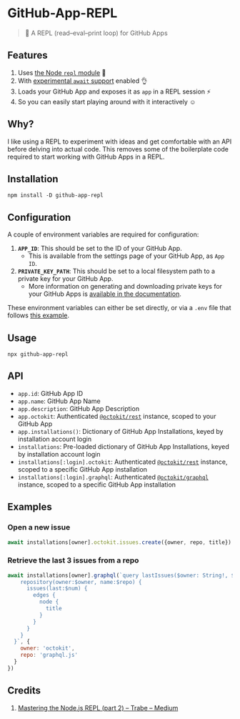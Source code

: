 # GitHub-App-REPL

> 🔁 A REPL (read–eval–print loop) for GitHub Apps

## Features

1. Uses [the Node `repl` module](https://nodejs.org/api/repl.html) :repeat:
1. With [experimental `await` support](https://nodejs.org/api/cli.html#cli_experimental_repl_await) enabled :ok_hand:
1. Loads your GitHub App and exposes it as `app` in a REPL session :zap:
1. So you can easily start playing around with it interactively :relaxed:

## Why?

I like using a REPL to experiment with ideas and get comfortable with an API before delving into actual code. This removes some of the boilerplate code required to start working with GitHub Apps in a REPL.

## Installation

```
npm install -D github-app-repl
```


## Configuration

A couple of environment variables are required for configuration:

1. **`APP_ID`**: This should be set to the ID of your GitHub App. 
    - This is available from the settings page of your GitHub App, as `App ID`.
1. **`PRIVATE_KEY_PATH`**: This should be set to a  local filesystem path to a private key for your GitHub App. 
    - More information on generating and downloading private keys for your GitHub Apps is [available in the documentation](https://developer.github.com/apps/building-github-apps/authenticating-with-github-apps/#generating-a-private-key).

These environment variables can either be set directly, or via a `.env` file that follows [this example](https://github.com/swinton/github-app-repl/blob/master/.env.example).

## Usage

```
npx github-app-repl
```

## API

- `app.id`: GitHub App ID
- `app.name`: GitHub App Name
- `app.description`: GitHub App Description
- `app.octokit`: Authenticated [`@octokit/rest`](https://github.com/octokit/rest.js) instance, scoped to your GitHub App
- `app.installations()`: Dictionary of GitHub App Installations, keyed by installation account login
- `installations`: Pre-loaded dictionary of GitHub App Installations, keyed by installation account login
- `installations[:login].octokit`: Authenticated [`@octokit/rest`](https://github.com/octokit/rest.js) instance, scoped to a specific GitHub App installation
- `installations[:login].graphql`: Authenticated [`@octokit/graphql`](https://github.com/octokit/graphql.js) instance, scoped to a specific GitHub App installation

## Examples

### Open a new issue

```javascript
await installations[owner].octokit.issues.create({owner, repo, title})
```

### Retrieve the last 3 issues from a repo

```javascript
await installations[owner].graphql(`query lastIssues($owner: String!, $repo: String!, $num: Int = 3) {
    repository(owner:$owner, name:$repo) {
      issues(last:$num) {
        edges {
          node {
            title
          }
        }
      }
    }
  }`, {
    owner: 'octokit',
    repo: 'graphql.js'
  }
})
```

## Credits

1. [Mastering the Node.js REPL (part 2) – Trabe – Medium](https://medium.com/trabe/mastering-the-node-js-repl-part-2-365c52a5203d)
